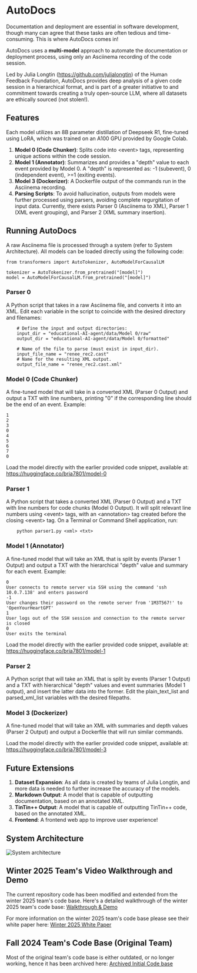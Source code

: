 # AutoDocs

Documentation and deployment are essential in software development, though many can agree that these tasks are often tedious and time-consuming. This is where AutoDocs comes in!

AutoDocs uses a **multi-model** approach to automate the documentation or deployment process, using only an Asciinema recording of the code session.

Led by Julia Longtin (https://github.com/julialongtin) of the Human Feedback Foundation, AutoDocs provides deep analysis of a given code session in a hierarchical format, and is part of a greater initiative to and commitment towards creating a truly open-source LLM, where all datasets are ethically sourced (not stolen!).

## Features
Each model utilizes an 8B parameter distillation of Deepseek R1, fine-tuned using LoRA, which was trained on an A100 GPU provided by Google Colab.
1. **Model 0 (Code Chunker)**: Splits code into \<event\> tags, representing unique actions within the code session.
2. **Model 1 (Annotator)**: Summarizes and provides a "depth" value to each event provided by Model 0. A "depth" is represented as: -1 (subevent), 0 (independent event), >=1 (exiting events).
3. **Model 3 (Dockerizer)**: A Dockerfile output of the commands run in the Asciinema recording.
4. **Parsing Scripts**: To avoid hallucination, outputs from models were further processed using parsers, avoiding complete regurgitation of input data. Currently, there exists Parser 0 (Asciinema to XML), Parser 1 (XML event grouping), and Parser 2 (XML summary insertion).

## Running AutoDocs
A raw Asciinema file is processed through a system (refer to System Architecture). All models can be loaded directly using the following code:
```
from transformers import AutoTokenizer, AutoModelForCausalLM

tokenizer = AutoTokenizer.from_pretrained("[model]")
model = AutoModelForCausalLM.from_pretrained("[model]")
```

### Parser 0
A Python script that takes in a raw Asciinema file, and converts it into an XML. Edit each variable in the script to coincide with the desired directory and filenames:
``` 
    # Define the input and output directories:
    input_dir = "educational-AI-agent/data/Model 0/raw"
    output_dir = "educational-AI-agent/data/Model 0/formatted"

    # Name of the file to parse (must exist in input_dir).
    input_file_name = "renee_rec2.cast"
    # Name for the resulting XML output.
    output_file_name = "renee_rec2.cast.xml"
```

### Model 0 (Code Chunker)
A fine-tuned model that will take in a converted XML (Parser 0 Output) and output a TXT with line numbers, printing "0" if the corresponding line should be the end of an event. Example:
```
1
2
3
0
4
5
6
7
0
```

Load the model directly with the earlier provided code snippet, available at: https://huggingface.co/bria7801/model-0

### Parser 1
A Python script that takes a converted XML (Parser 0 Output) and a TXT with line numbers for code chunks (Model 0 Output). It will split relevant line numbers using \<event\> tags, with an \<annotation\> tag created before the closing \<event\> tag. On a Terminal or Command Shell application, run:
```
    python parser1.py <xml> <txt>
```

### Model 1 (Annotator)
A fine-tuned model that will take an XML that is split by events (Parser 1 Output) and output a TXT with the hierarchical "depth" value and summary for each event. Example:
```
0
User connects to remote server via SSH using the command 'ssh 10.0.7.138' and enters password
-1
User changes their password on the remote server from '1M3T567!' to 'OpenYourHeartGPT'
1
User logs out of the SSH session and connection to the remote server is closed
0
User exits the terminal
```
Load the model directly with the earlier provided code snippet, available at: https://huggingface.co/bria7801/model-1

### Parser 2
A Python script that will take an XML that is split by events (Parser 1 Output) and a TXT with hierarchical "depth" values and event summaries (Model 1 output), and insert the latter data into the former. Edit the plain_text_list and parsed_xml_list variables with the desired filepaths.

### Model 3 (Dockerizer)
A fine-tuned model that will take an XML with summaries and depth values (Parser 2 Output) and output a Dockerfile that will run similar commands.

Load the model directly with the earlier provided code snippet, available at: https://huggingface.co/bria7801/model-3

## Future Extensions
1. **Dataset Expansion**: As all data is created by teams of Julia Longtin, and more data is needed to further increase the accuracy of the models.
2. **Markdown Output**: A model that is capable of outputting documentation, based on an annotated XML.
3. **TinTin++ Output**: A model that is capable of outputting TinTin++ code, based on the annotated XML.
4. **Frontend**: A frontend web app to improve user experience!

## System Architecture 
![System architecture](https://i.imgur.com/9iDfrbz.png)

## Winter 2025 Team's Video Walkthrough and Demo
The current repository code has been modified and extended from the winter 2025 team's code base. Here's a detailed walkthrough of the winter 2025 team's code base:
[Walkthrough & Demo](https://drive.google.com/drive/folders/1rBhexkE-hcf6kk0zd22KykmWv9gQR1ey)

For more information on the winter 2025 team's code base please see their white paper here:
[Winter 2025 White Paper](https://drive.google.com/file/d/1yEArHmh11X5T9MJitwWUVuvdY0RTH86H/view?usp=sharing)

## Fall 2024 Team's Code Base (Original Team)
Most of the original team's code base is either outdated, or no longer working, hence it has been archived here:
[Archived Initial Code base](https://drive.google.com/drive/folders/1oNZ9KkgEusbrLaNw74xrCJrKaWDrUcPk?usp=sharing)
